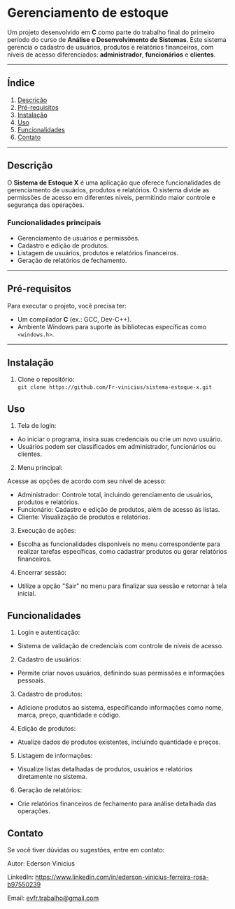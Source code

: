 # Gerenciamento de estoque

Um projeto desenvolvido em **C** como parte do trabalho final do primeiro período do curso de **Análise e Desenvolvimento de Sistemas**. Este sistema gerencia o cadastro de usuários, produtos e relatórios financeiros, com níveis de acesso diferenciados: **administrador**, **funcionários** e **clientes**.

---

## Índice

1. [Descrição](#descrição)  
2. [Pré-requisitos](#pré-requisitos)  
3. [Instalação](#instalação)  
4. [Uso](#uso)  
5. [Funcionalidades](#funcionalidades)  
6. [Contato](#contato)

---

## Descrição

O **Sistema de Estoque X** é uma aplicação que oferece funcionalidades de gerenciamento de usuários, produtos e relatórios. O sistema divide as permissões de acesso em diferentes níveis, permitindo maior controle e segurança das operações.

### Funcionalidades principais
- Gerenciamento de usuários e permissões.
- Cadastro e edição de produtos.
- Listagem de usuários, produtos e relatórios financeiros.
- Geração de relatórios de fechamento.

---

## Pré-requisitos

Para executar o projeto, você precisa ter:
- Um compilador **C** (ex.: GCC, Dev-C++).  
- Ambiente Windows para suporte às bibliotecas específicas como `<windows.h>`.  

---

## Instalação

1. Clone o repositório:  
   `git clone https://github.com/Fr-vinicius/sistema-estoque-x.git`
   
## Uso

1. Tela de login:
- Ao iniciar o programa, insira suas credenciais ou crie um novo usuário.
- Usuários podem ser classificados em administrador, funcionários ou clientes.

2. Menu principal:
   
  Acesse as opções de acordo com seu nível de acesso:
- Administrador: Controle total, incluindo gerenciamento de usuários, produtos e relatórios.
- Funcionário: Cadastro e edição de produtos, além de acesso às listas.
- Cliente: Visualização de produtos e relatórios.

3. Execução de ações:
 - Escolha as funcionalidades disponíveis no menu correspondente para realizar tarefas específicas, como cadastrar produtos ou gerar relatórios financeiros.
     
4. Encerrar sessão:
  - Utilize a opção "Sair" no menu para finalizar sua sessão e retornar à tela inicial.


## Funcionalidades
1. Login e autenticação:
  - Sistema de validação de credenciais com controle de níveis de acesso.

2. Cadastro de usuários:
 - Permite criar novos usuários, definindo suas permissões e informações pessoais.

3. Cadastro de produtos:
  - Adicione produtos ao sistema, especificando informações como nome, marca, preço, quantidade e código.

4. Edição de produtos:
  - Atualize dados de produtos existentes, incluindo quantidade e preços.

5. Listagem de informações:
  - Visualize listas detalhadas de produtos, usuários e relatórios diretamente no sistema.

6. Geração de relatórios:
  - Crie relatórios financeiros de fechamento para análise detalhada das operações.

## Contato

Se você tiver dúvidas ou sugestões, entre em contato:

Autor: Ederson Vinicius

LinkedIn: https://www.linkedin.com/in/ederson-vinicius-ferreira-rosa-b97550239

Email: evfr.trabalho@gmail.com
